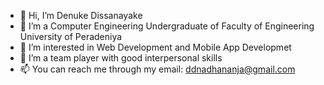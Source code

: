 - 👋 Hi, I’m Denuke Dissanayake
- 👀 I’m a Computer Engineering Undergraduate of Faculty of Engineering University of Peradeniya
- 🌱 I’m interested in Web Development and Mobile App Developmet 
- 💞️ I’m a team player with good interpersonal skills
- 📫 You can reach me through my email: ddnadhananja@gmail.com

<!---
denukedissanayake/denukedissanayake is a ✨ special ✨ repository because its `README.md` (this file) appears on your GitHub profile.
You can click the Preview link to take a look at your changes.
--->
